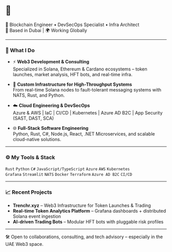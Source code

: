 # 👋

🚀 Blockchain Engineer • DevSecOps Specialist • Infra Architect  
📍 Based in Dubai | 🌍 Working Globally

---

### 🔧 What I Do

- ⚡ **Web3 Development & Consulting**  
  Specialized in Solana, Ethereum & Cardano ecosystems – token launches, market analysis, HFT bots, and real-time infra.

- 🧱 **Custom Infrastructure for High-Throughput Systems**  
  From real-time Solana nodes to fault-tolerant messaging systems with NATS, Rust, and Python.

- ☁️ **Cloud Engineering & DevSecOps**  
  Azure & AWS | IaC | CI/CD | Kubernetes | Azure AD B2C | App Security (SAST, DAST, SCA)

- 🌐 **Full-Stack Software Engineering**  
  Python, Rust, C#, Node.js, React, .NET Microservices, and scalable cloud-native solutions.

---

### ⚙️ My Tools & Stack

`Rust` `Python` `C#` `JavaScript/TypeScript` `Azure` `AWS` `Kubernetes`  
`Grafana` `Streamlit` `NATS` `Docker` `Terraform` `Azure AD B2C` `CI/CD`

---

### 📈 Recent Projects

- **Trenchr.xyz** – Web3 Infrastructure for Token Launches & Trading  
- **Real-time Token Analytics Platform** – Grafana dashboards + distributed Solana event ingestion  
- **AI-driven Trading Bots** – Modular HFT bots with pluggable risk profiles

---

🛠 Open to collaborations, consulting, and tech advisory – especially in the UAE Web3 space.
